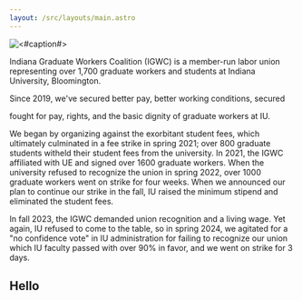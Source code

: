 ```yaml
---
layout: /src/layouts/main.astro
---
```


![<#caption#>](../media/2024-march.jpg)

Indiana Graduate Workers Coalition (IGWC) is a member-run labor union representing over 1,700 graduate workers and students at Indiana University, Bloomington.

Since 2019, we've secured better pay, better working conditions, secured 



fought for pay, rights, and the basic dignity of graduate workers at IU. 

 We began by organizing against the exorbitant student fees, which ultimately culminated in a fee strike in spring 2021; over 800 graduate students witheld their student fees from the university. In 2021, the IGWC affiliated with UE and signed over 1600 graduate workers. When the university refused to recognize the union in spring 2022, over 1000 graduate workers went on strike for four weeks.
When we announced our plan to continue our strike in the fall, IU raised the minimum stipend and eliminated the student fees. 

In fall 2023, the IGWC demanded union recognition and a living wage. Yet again, IU refused to come to the table, so in spring 2024, we agitated for a "no confidence vote" in IU administration for failing to recognize our union which IU faculty passed with over 90% in favor, and we went on strike for 3 days. 


## Hello
